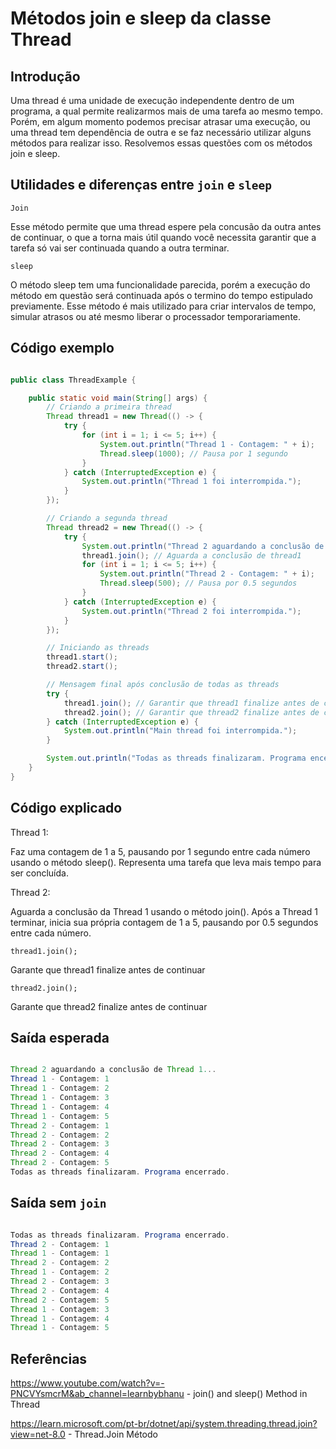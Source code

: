 # Métodos join e sleep da classe Thread
## Introdução

Uma thread é uma unidade de execução independente dentro de um programa, a qual permite realizarmos mais de uma tarefa ao mesmo tempo.
Porém, em algum momento podemos precisar atrasar uma execução, ou uma thread tem dependência de outra e se faz necessário utilizar alguns métodos para realizar isso. 
Resolvemos essas questões com os métodos join e sleep.

## Utilidades e diferenças entre ```join``` e ```sleep```

```Join```

Esse método permite que uma thread espere pela concusão da outra antes de continuar, o que a torna mais útil quando você necessita garantir que a tarefa só vai ser continuada quando a outra terminar. 

```sleep```

O método sleep tem uma funcionalidade parecida, porém a execução do método em questão será continuada após o termino do tempo estipulado previamente. Esse método é mais utilizado para criar intervalos de tempo, simular atrasos ou até mesmo liberar o processador temporariamente.


## Código exemplo

```java

public class ThreadExample {

    public static void main(String[] args) {
        // Criando a primeira thread
        Thread thread1 = new Thread(() -> {
            try {
                for (int i = 1; i <= 5; i++) {
                    System.out.println("Thread 1 - Contagem: " + i);
                    Thread.sleep(1000); // Pausa por 1 segundo
                }
            } catch (InterruptedException e) {
                System.out.println("Thread 1 foi interrompida.");
            }
        });

        // Criando a segunda thread
        Thread thread2 = new Thread(() -> {
            try {
                System.out.println("Thread 2 aguardando a conclusão de Thread 1...");
                thread1.join(); // Aguarda a conclusão de thread1
                for (int i = 1; i <= 5; i++) {
                    System.out.println("Thread 2 - Contagem: " + i);
                    Thread.sleep(500); // Pausa por 0.5 segundos
                }
            } catch (InterruptedException e) {
                System.out.println("Thread 2 foi interrompida.");
            }
        });

        // Iniciando as threads
        thread1.start();
        thread2.start();

        // Mensagem final após conclusão de todas as threads
        try {
            thread1.join(); // Garantir que thread1 finalize antes de continuar
            thread2.join(); // Garantir que thread2 finalize antes de continuar
        } catch (InterruptedException e) {
            System.out.println("Main thread foi interrompida.");
        }

        System.out.println("Todas as threads finalizaram. Programa encerrado.");
    }
}

```

## Código explicado

Thread 1:

Faz uma contagem de 1 a 5, pausando por 1 segundo entre cada número usando o método sleep().
Representa uma tarefa que leva mais tempo para ser concluída.

Thread 2:

Aguarda a conclusão da Thread 1 usando o método join().
Após a Thread 1 terminar, inicia sua própria contagem de 1 a 5, pausando por 0.5 segundos entre cada número.

```thread1.join(); ```

Garante que thread1 finalize antes de continuar

```thread2.join(); ```

Garante que thread2 finalize antes de continuar


## Saída esperada

```java

Thread 2 aguardando a conclusão de Thread 1...
Thread 1 - Contagem: 1
Thread 1 - Contagem: 2
Thread 1 - Contagem: 3
Thread 1 - Contagem: 4
Thread 1 - Contagem: 5
Thread 2 - Contagem: 1
Thread 2 - Contagem: 2
Thread 2 - Contagem: 3
Thread 2 - Contagem: 4
Thread 2 - Contagem: 5
Todas as threads finalizaram. Programa encerrado.

```

## Saída sem ``` join ```

```java

Todas as threads finalizaram. Programa encerrado.
Thread 2 - Contagem: 1
Thread 1 - Contagem: 1
Thread 2 - Contagem: 2
Thread 1 - Contagem: 2
Thread 2 - Contagem: 3
Thread 2 - Contagem: 4
Thread 2 - Contagem: 5
Thread 1 - Contagem: 3
Thread 1 - Contagem: 4
Thread 1 - Contagem: 5

```


## Referências

https://www.youtube.com/watch?v=-PNCVYsmcrM&ab_channel=learnbybhanu - join() and sleep() Method in Thread 

https://learn.microsoft.com/pt-br/dotnet/api/system.threading.thread.join?view=net-8.0 - Thread.Join Método


